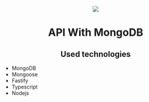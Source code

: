 <div align='center'>
    <img src='https://images.crunchbase.com/image/upload/c_lpad,h_256,w_256,f_auto,q_auto:eco,dpr_1/erkxwhl1gd48xfhe2yld' color='white'/>
    <h1>API With MongoDB</h1>
</div>

<div align='center'>

<h2>Used technologies</h2>

</div>

<ul>
    <li>MongoDB</li>
<li>Mongoose</li>
<li>Fastify</li>
<li>Typescript</li>
<li>Nodejs</li>
</ul>
